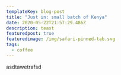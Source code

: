 ```yaml
---
templateKey: blog-post
title: "Just in: small batch of Kenya"
date: 2020-05-22T21:57:29.486Z
description: teast
featuredpost: true
featuredimage: /img/safari-pinned-tab.svg
tags:
  - coffee
---
```

asdtawetrafsd